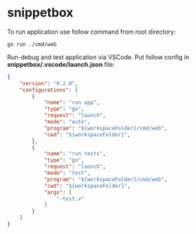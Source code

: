 # snippetbox
To run application use follow command from root directory:
```
go run ./cmd/web
```
Run-debug and test application via VSCode. Put follow config in **snippetbox/.vscode/launch.json** file:
```json
{
    "version": "0.2.0",
    "configurations": [
        {
            "name": "run app",
            "type": "go",
            "request": "launch",
            "mode": "auto",
            "program": "${workspaceFolder}/cmd/web",
            "cwd": "${workspaceFolder}",
        },
        {
            "name": "run tests",
            "type": "go",
            "request": "launch",
            "mode": "test",
            "program": "${workspaceFolder}/cmd/web",
            "cwd": "${workspaceFolder}",
            "args": [
                "-test.v"
            ]
        }
    ]
}
```
